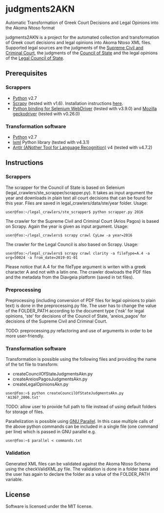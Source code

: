 # judgments2AKN
Automatic Transformation of Greek Court Decisions and Legal Opinions into the Akoma Ntoso format

judgments2AKN is a project for the automated collection and transformation of Greek court decisions and legal opinions into Akoma Ntoso XML files. Supported legal sources are the judgments of the [Supreme Civil and Criminal Court](http://www.areiospagos.gr/), the judgments of the [Council of State](http://www.adjustice.gr) and the legal opinions of the [Legal Council of State](http://www.adjustice.gr).

## Prerequisites

### Scrappers
- [Python](https://www.python.org/) v2.7
- [Scrapy](https://scrapy.org/) (tested with v1.6). Installation instructions [here](https://docs.scrapy.org/en/latest/intro/install.html).
- [Python binding for Selenium WebDriver](https://pypi.org/project/selenium/) (tested with v3.9.0) and [Mozilla geckodriver](https://github.com/mozilla/geckodriver/releases) (tested with v0.26.0)

### Transformation software
- [Python](https://www.python.org/) v2.7
- [lxml](https://lxml.de/) Python library (tested with v4.3.1)
- [Antlr (ANother Tool for Language Recognition)](https://www.antlr.org/) v4 (tested with v4.7.2)

## Instructions

### Scrappers
The scrapper for the Council of State is based on Selenium (legal_crawlers/ste_scrapper/scrapper.py). It takes as input argument the year and downloads in plain text all court decisions that can be found for this year. Files are saved in legal_crawlers/data/ste/year folder. Usage:

```console
user@foo:~/legal_crawlers/ste_scrapper$ python scrapper.py 2016
```

The crawler for the Supreme Civil and Criminal Court (Arios Pagos) is based on Scrapy. Again the year is given as input argument. Usage:

```console
user@foo:~/legal_crawlers$ scrapy crawl CyLaw -a year=2016
```

The crawler for the Legal Council is also based on Scrapy. Usage:

```console
user@foo:~/legal_crawlers$ scrapy crawl clarity -a fileType=Α.4 -a org=50024 -a from_date=2019-01-01
```

Please notice that Α.4 for the fileType argument is writen with a greek character Α and not with a latin one. The crawler dowloads the PDF files and the metadata from the Diavgeia platform (saved in txt files).

### Preprocessing
Preprocessing (including conversion of PDF files for legal opinions to plain text) is done in the preprocessing.py file. The user has to change the value of the FOLDER_PATH according to the document type ('nsk' for legal opinions, 'ste' for decisions of the Council of State, 'areios_pagos' for decisions of the Supreme Civil and Criminal Court.

TODO: preprocessing.py refactoring and use of arguments in order to be more user-friendly.

### Transformation software
Transformation is possible using the following files and providing the name of the txt file to transform:
- createCouncilOfStateJudgmentsAkn.py
- createAreiosPagosJudgmentsAkn.py
- createLegalOpinionsAkn.py

```console
user@foo:~$ python createCouncilOfStateJudgmentsAkn.py 'A1367_2006.txt'
```

TODO: allow user to provide full path to file instead of using default folders for storage of files.

Parallelization is possible using [GNU Parallel](https://www.gnu.org/software/parallel/). In this case multiple calls of the above python commands can be included in a single file (one command per line) which is passed in GNU parallel e.g.

```console
user@foo:~$ parallel < commands.txt
```

### Validation
Generated XML files can be validated against the Akoma Ntoso Schema using the checkValidXML.py file. The validation is done in a folder base and the user has again to declare the folder as a value of the FOLDER_PATH variable.

## License
Software is licensed under the MIT license.
